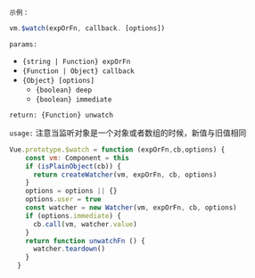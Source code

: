 `示例：`

```javascript
vm.$watch(expOrFn, callback. [options])
```

`params:`

- `{string | Function} expOrFn`
- `{Function | Object} callback`
- `{Object} [options]`
  - `{boolean} deep`
  - `{boolean} immediate`

`return: {Function} unwatch`

`usage:` 注意当监听对象是一个对象或者数组的时候，新值与旧值相同

```javascript
Vue.prototype.$watch = function (expOrFn,cb,options) {
    const vm: Component = this
    if (isPlainObject(cb)) {
      return createWatcher(vm, expOrFn, cb, options)
    }
    options = options || {}
    options.user = true
    const watcher = new Watcher(vm, expOrFn, cb, options)
    if (options.immediate) {
      cb.call(vm, watcher.value)
    }
    return function unwatchFn () {
      watcher.teardown()
    }
  }
```

